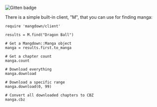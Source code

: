 ![Gitten badge](http://gittens.r15.railsrumble.com//badge/jphager2/mangdown)

There is a simple built-in client, "M", that you can use for finding manga:

```
require 'mangdown/client'

results = M.find("Dragon Ball")

# Get a Mangdown::Manga object
manga = results.first.to_manga

# Get a chapter count
manga.count

# Download everything
manga.download

# Download a specific range 
manga.download(0, 99)

# Convert all downloaded chapters to CBZ
manga.cbz

```
